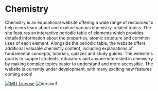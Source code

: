 # Chemistry

Chemistry is an educational website offering a wide range of resources to help users learn about and explore various chemistry-related topics. The site features an interactive periodic table of elements which provides detailed information about the properties, atomic structure and common uses of each element. Alongside the periodic table, the website offers additional valuable chemistry content, including explanations of fundamental concepts, tutorials, quizzes and study guides. The website's goal is to support students, educators and anyone interested in chemistry by making complex topics easier to understand and more accessible. The website is currently under development, with many exciting new features coming soon!

[![MIT License](https://img.shields.io/badge/License-MIT-green.svg)](https://opensource.org/license/mit/) ![Version1](https://img.shields.io/badge/Version-1.0-blue.svg)

